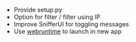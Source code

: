 -   Provide setup.py
-   Option for filter / filter using IP
-   Improve SnifferUI for toggling messages
-   Use [webruntime](https://github.com/flexxui/webruntime) to launch in
    new app
